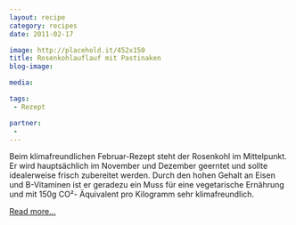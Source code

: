 ```yaml
---
layout: recipe
category: recipes
date: 2011-02-17

image: http://placehold.it/452x150
title: Rosenkohlauflauf mit Pastinaken 
blog-image: 

media: 

tags:
 - Rezept

partner:
 - 
---
```


Beim klimafreundlichen Februar-Rezept steht der Rosenkohl im Mittelpunkt. Er wird hauptsächlich im November und Dezember geerntet und sollte idealerweise frisch zubereitet werden. Durch den hohen Gehalt an Eisen und B-Vitaminen ist er geradezu ein Muss für eine vegetarische Ernährung und mit 150g CO²- Äquivalent pro Kilogramm sehr klimafreundlich. 

[Read more...][1]

[1]: x
